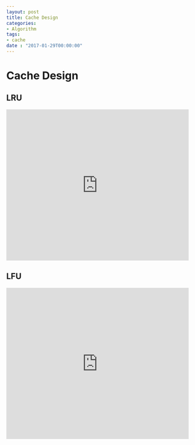 ```yaml
---
layout: post
title: Cache Design 
categories:
- Algorithm
tags:
- cache
date : "2017-01-29T00:00:00"
---
```



# Cache Design

## LRU

<iframe src="https://docs.google.com/presentation/d/1-SMH7LNov8UM8BuCKMJGTQ523GnK5Td02qqX-E0LWQk/embed?start=false&loop=false&delayms=3000" frameborder="0" width="480" height="399" allowfullscreen="true" mozallowfullscreen="true" webkitallowfullscreen="true"></iframe>

## LFU

<iframe src="https://docs.google.com/presentation/d/1B_BeXdSxWUKpag_fWd_4laL8HVRmXZ5KU8prgOWIxB8/embed?start=false&loop=false&delayms=3000" frameborder="0" width="480" height="399" allowfullscreen="true" mozallowfullscreen="true" webkitallowfullscreen="true"></iframe>
